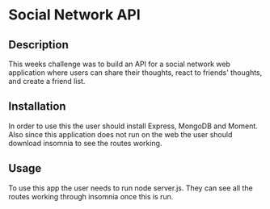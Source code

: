 # Social Network API 

## Description 
This weeks challenge was to build an API for a social network web application where users can share their thoughts, react to friends' thoughts, and create a friend list. 

## Installation 
In order to use this the user should install Express, MongoDB and Moment. Also since this application does not run on the web the user should download insomnia to see the routes working. 

## Usage

To use this app the user needs to run node server.js. They can see all the routes working through insomnia once this is run. 